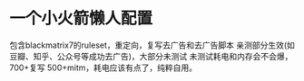 # 一个小火箭懒人配置
包含blackmatrix7的ruleset，重定向，复写去广告和去广告脚本
亲测部分生效(如豆瓣、知乎、公众号等成功去广告)，大部分未测试
未测试耗电和内存会不会爆，700+复写 500+mitm，耗电应该有点了，纯粹自用。

